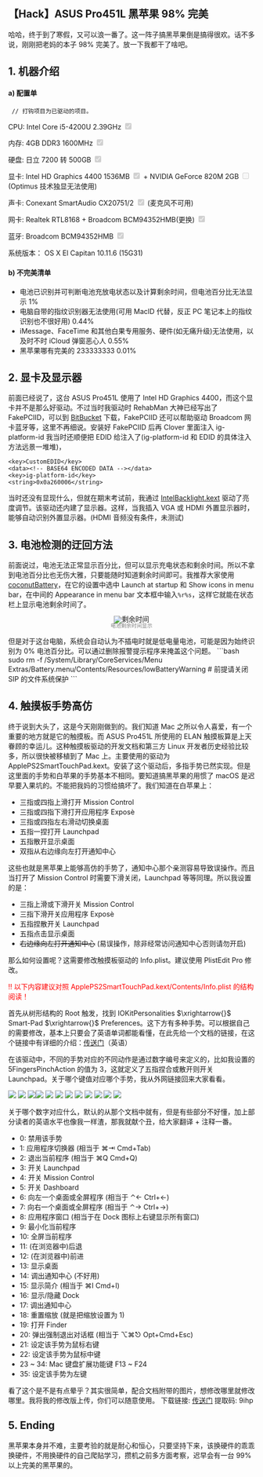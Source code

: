 【Hack】ASUS Pro451L 黑苹果 98% 完美
---
哈哈，终于到了寒假，又可以浪一番了。这一阵子搞黑苹果倒是搞得很欢。话不多说，刚刚把老妈的本子 98% 完美了。放一下我都干了啥吧。
## 1. 机器介绍
#### a) 配置单
`` // 打钩项目为已驱动的项目。``

CPU: Intel Core i5-4200U 2.39GHz <input type="checkbox" checked disabled /></input>

内存: 4GB DDR3 1600MHz <input type="checkbox" checked disabled /></input>

硬盘: 日立 7200 转 500GB <input type="checkbox" checked disabled /></input>

显卡: Intel HD Graphics 4400 1536MB <input type="checkbox" checked disabled /></input> + NVIDIA GeForce 820M 2GB <input type="checkbox"  disabled ></input> (Optimus 技术独显无法使用)

声卡: Conexant SmartAudio CX20751/2 <input type="checkbox" checked disabled ></input> (麦克风不可用)

网卡: Realtek RTL8168 + Broadcom BCM94352HMB(更换) <input type="checkbox" checked disabled /></input>

蓝牙: Broadcom BCM94352HMB <input type="checkbox" checked disabled /></input>

系统版本： OS X El Capitan 10.11.6 (15G31)
#### b) 不完美清单
+ 电池已识别并可判断电池充放电状态以及计算剩余时间，但电池百分比无法显示 1%
+ 电脑自带的指纹识别器无法使用(可用 MacID 代替，反正 PC 笔记本上的指纹识别也不很好用) 0.44%
+ iMessage、FaceTime 和其他白果专用服务、硬件(如无痛升级)无法使用，以及时不时 iCloud 弹窗恶心人 0.55%
+ 黑苹果哪有完美的 233333333 0.01%

## 2. 显卡及显示器
前面已经说了，这台 ASUS Pro451L 使用了 Intel HD Graphics 4400，而这个显卡并不是那么好驱动。不过当时我驱动时 RehabMan 大神已经写出了 FakePCIID，可以到 <a href="https://bitbucket.org/RehabMan/os-x-fake-pci-id/downloads">BitBucket</a> 下载，FakePCIID 还可以帮助驱动 Broadcom 网卡蓝牙等，这里不再细说。安装好 FakePCIID 后再 Clover 里面注入 ig-platform-id
我当时还顺便把 EDID 给注入了(ig-platform-id 和 EDID 的具体注入方法远景一堆堆)，
```plist
<key>CustomEDID</key>
<data><!-- BASE64 ENCODED DATA --></data>
<key>ig-platform-id</key>
<string>0x0a260006</string>
```
当时还没有显现什么，但就在期末考试前，我通过 <a href="https://bitbucket.org/RehabMan/os-x-intel-backlight/downloads">IntelBacklight.kext</a> 驱动了亮度调节。该驱动还内建了显示器。这样，当我插入 VGA 或 HDMI 外置显示器时，能够自动识别外置显示器。(HDMI 音频没有条件，未测试)

## 3. 电池检测的迂回方法
前面说过，电池无法正常显示百分比，但可以显示充电状态和剩余时间。所以不拿到电池百分比也无伤大雅，只要能随时知道剩余时间即可。我推荐大家使用 <a href="http://www.coconut-flavour.com/coconutbattery/">coconutBattery</a>，在它的设置中选中 Launch at startup 和 Show icons in menu bar，在中间的 Appearance in menu bar 文本框中输入`%r%s`，这样它就能在状态栏上显示电池剩余时间了。
<figure style="text-align: center; line-height: 1;">
<img style="text-align: center" src="https://blog.chickger.pw/content/uploadfile/201701/e4e51484896683.png" alt="剩余时间"></img><br>
<span style="font-size: 8pt; color: grey;">电池剩余时间显示</span>
</figure>
但是对于这台电脑，系统会自动认为不插电时就是低电量电池，可能是因为始终识别为 0% 电池百分比。可以通过删除报警提示程序来掩盖这个问题。
```bash
sudo rm -f /System/Library/CoreServices/Menu Extras/Battery.menu/Contents/Resources/lowBatteryWarning # 前提请关闭 SIP 的文件系统保护
```

## 4. 触摸板手势高仿
终于说到大头了，这是今天刚刚做到的。我们知道 Mac 之所以令人喜爱，有一个重要的地方就是它的触摸板。而 ASUS Pro451L 所使用的 ELAN 触摸板算是上天眷顾的幸运儿。这种触摸板驱动的开发文档和第三方 Linux 开发者历史经验比较多，所以很快被移植到了 Mac 上。主要使用的驱动为 ApplePS2SmartTouchPad.kext。安装了这个驱动后，多指手势已然实现。但是这里面的手势和白苹果的手势基本不相同。要知道搞黑苹果的用惯了 macOS 是迟早要入果坑的。不能把我妈的习惯给搞坏了。我们知道在白苹果上：
+ 三指或四指上滑打开 Mission Control
+ 三指或四指下滑打开应用程序 Exposè
+ 三指或四指左右滑动切换桌面
+ 五指一捏打开 Launchpad
+ 五指散开显示桌面
+ 双指从右边缘向左打开通知中心

这些也就是黑苹果上能够高仿的手势了，通知中心那个亲测容易导致误操作。而且当打开了 Mission Control 时需要下滑关闭，Launchpad 等等同理。所以我设置的是：
+ 三指上滑或下滑开关 Mission Control
+ 三指下滑开关应用程序 Exposè
+ 五指捏散开关 Launchpad
+ 五指点击显示桌面
+ ~~右边缘向左打开通知中心~~ (易误操作，除非经常访问通知中心否则请勿开启)

那么如何设置呢？这需要修改触摸板驱动的 Info.plist。建议使用 PlistEdit Pro 修改。

<p style="color: red;">!! 以下内容建议对照 ApplePS2SmartTouchPad.kext/Contents/Info.plist  的结构阅读！</p>

首先从树形结构的 Root 触发，找到 IOKitPersonalities $\xrightarrow{}$ Smart-Pad $\xrightarrow{}$ Preferences。这下方有多种手势。可以根据自己的需要修改，基本上只要会了英语单词都能看懂，在此先给一个文档的链接，在这个链接中有详细的介绍：<a href="http://forum.osxlatitude.com/index.php?/topic/5966-details-about-the-smart-touchpad-driver-features/">传送门</a>（英语）

在该驱动中，不同的手势对应的不同动作是通过数字编号来定义的，比如我设置的 5FingersPinchAction 的值为 3，这就定义了五指捏合或散开则开关 Launchpad。关于哪个键值对应哪个手势，我从外网链接回来大家看看。

<img src="http://forum.osxlatitude.com/uploads/monthly_04_2016/post-7370-0-50400800-1461153149.png"></img>
<img src="http://forum.osxlatitude.com/uploads/monthly_04_2016/post-7370-0-01840600-1461159119.png"></img>
<img src="http://forum.osxlatitude.com/uploads/monthly_04_2016/post-7370-0-51977900-1461164551.png"></img><img src="http://forum.osxlatitude.com/uploads/monthly_04_2016/post-7370-0-30506100-1461164558.png"></img>
<img src="http://forum.osxlatitude.com/uploads/monthly_04_2016/post-7370-0-20150000-1461168882.png"></img>
<img src="http://forum.osxlatitude.com/uploads/monthly_04_2016/post-7370-0-19740900-1461168889.png"></img>
<img src="http://forum.osxlatitude.com/uploads/monthly_04_2016/post-7370-0-78425700-1461170261.png"></img>
<img src="http://forum.osxlatitude.com/uploads/monthly_04_2016/post-7370-0-26361600-1461171972.png"></img>
<img src="http://forum.osxlatitude.com/uploads/monthly_04_2016/post-7370-0-86224500-1461170630.png"></img>
<img src="http://forum.osxlatitude.com/uploads/monthly_04_2016/post-7370-0-17071100-1461171339.png"></img>
<img src="http://forum.osxlatitude.com/uploads/monthly_04_2016/post-7370-0-03574300-1461171370.png"></img>
<img src="http://forum.osxlatitude.com/uploads/monthly_04_2016/post-7370-0-13536800-1461171913.png"></img>

关于哪个数字对应什么，默认的从那个文档中就有，但是有些部分不好懂，加上部分读者的英语水平也像我一样渣，那我就献个丑，给大家翻译 + 注释一番。

+ 0: 禁用该手势
+ 1: 应用程序切换器 (相当于 ⌘⇥ Cmd+Tab)
+ 2: 退出当前程序 (相当于 ⌘Q Cmd+Q)
+ 3: 开关 Launchpad
+ 4: 开关 Mission Control
+ 5: 开关 Dashboard
+ 6: 向左一个桌面或全屏程序 (相当于 ⌃← Ctrl+←)
+ 7: 向右一个桌面或全屏程序 (相当于 ⌃→ Ctrl+→)
+ 8: 应用程序窗口 (相当于在 Dock 图标上右键显示所有窗口)
+ 9: 最小化当前程序
+ 10: 全屏当前程序
+ 11: (在浏览器中)后退
+ 12: (在浏览器中)前进
+ 13: 显示桌面
+ 14: 调出通知中心 (不好用)
+ 15: 显示简介 (相当于 ⌘I Cmd+I)
+ 16: 显示/隐藏 Dock
+ 17: 调出通知中心
+ 18: 重置缩放 (就是把缩放设置为 1)
+ 19: 打开 Finder
+ 20: 弹出强制退出对话框 (相当于 ⌥⌘⎋ Opt+Cmd+Esc)
+ 21: 设定该手势为鼠标右键
+ 22: 设定该手势为鼠标中键
+ 23 ~ 34: Mac 键盘扩展功能键 F13 ~ F24
+ 35: 设定该手势为左键

看了这个是不是有点晕乎？其实很简单，配合文档附带的图片，想修改哪里就修改哪里。我将我的修改版上传，你们可以随意使用。
下载链接: <a href="https://pan.baidu.com/s/1nu9wkml">传送门</a> 提取码: 9ihp

## 5. Ending
黑苹果本身并不难，主要考验的就是耐心和恒心，只要坚持下来，该换硬件的乖乖换硬件，不用换硬件的自己爬贴学习，攒机之前多方面考察，迟早会有一台 99% 以上完美的黑苹果的。
